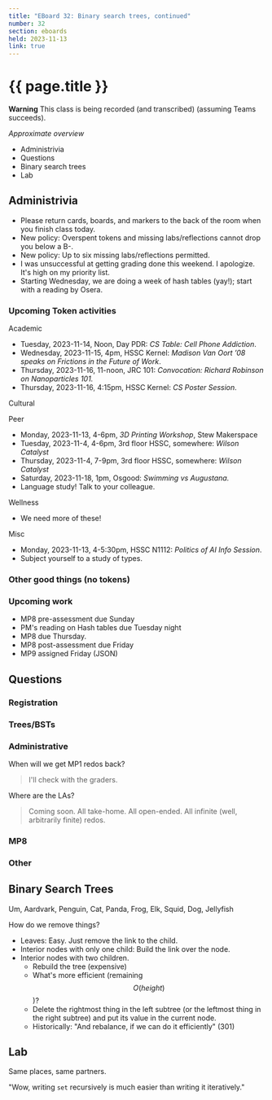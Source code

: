 ```yaml
---
title: "EBoard 32: Binary search trees, continued"
number: 32
section: eboards
held: 2023-11-13
link: true
---
```

# {{ page.title }}

**Warning** This class is being recorded (and transcribed) (assuming Teams succeeds).

_Approximate overview_

* Administrivia
* Questions
* Binary search trees
* Lab

Administrivia
-------------

* Please return cards, boards, and markers to the back of the room
  when you finish class today.
* New policy: Overspent tokens and missing labs/reflections cannot drop you
  below a B-.  
* New policy: Up to six missing labs/reflections permitted.
* I was unsuccessful at getting grading done this weekend.  I apologize.
  It's high on my priority list.
* Starting Wednesday, we are doing a week of hash tables (yay!); start
  with a reading by Osera.

### Upcoming Token activities

Academic

* Tuesday, 2023-11-14, Noon, Day PDR: _CS Table: Cell Phone Addiction_.
* Wednesday, 2023-11-15, 4pm, HSSC Kernel: _Madison Van Oort ’08 speaks
  on Frictions in the Future of Work_.
* Thursday, 2023-11-16, 11-noon, JRC 101: _Convocation: Richard Robinson
  on Nanoparticles 101._
* Thursday, 2023-11-16, 4:15pm, HSSC Kernel:  _CS Poster Session_.

Cultural

Peer

* Monday, 2023-11-13, 4-6pm, _3D Printing Workshop_, Stew Makerspace
* Tuesday, 2023-11-4, 4-6pm, 3rd floor HSSC, somewhere: _Wilson Catalyst_
* Thursday, 2023-11-4, 7-9pm, 3rd floor HSSC, somewhere: _Wilson Catalyst_
* Saturday, 2023-11-18, 1pm, Osgood: _Swimming vs Augustana._
* Language study!  Talk to your colleague.

Wellness

* We need more of these!

Misc

* Monday, 2023-11-13, 4-5:30pm, HSSC N1112: _Politics of AI Info Session_.
* Subject yourself to a study of types.

### Other good things (no tokens)

### Upcoming work

* MP8 pre-assessment due Sunday
* PM's reading on Hash tables due Tuesday night
* MP8 due Thursday.  
* MP8 post-assessment due Friday
* MP9 assigned Friday (JSON)

Questions
---------

### Registration

### Trees/BSTs

### Administrative

When will we get MP1 redos back?

> I'll check with the graders.

Where are the LAs?

> Coming soon.  All take-home.  All open-ended.  All infinite (well,
  arbitrarily finite) redos.

### MP8

### Other

Binary Search Trees
-------------------

Um, Aardvark, Penguin, Cat, Panda, Frog, Elk, Squid, Dog, Jellyfish

How do we remove things?

* Leaves: Easy.  Just remove the link to the child.
* Interior nodes with only one child: Build the link over the node.
* Interior nodes with two children.
    * Rebuild the tree (expensive)
    * What's more efficient (remaining $$O(height)$$)?
    * Delete the rightmost thing in the left subtree (or the leftmost
      thing in the right subtree) and put its value in the current node.
    * Historically: "And rebalance, if we can do it efficiently" (301)

Lab
---

Same places, same partners.

"Wow, writing `set` recursively is much easier than writing it iteratively."
